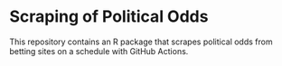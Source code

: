 # Scraping of Political Odds

This repository contains an R package that scrapes political odds from betting sites on a schedule with GitHub Actions.
